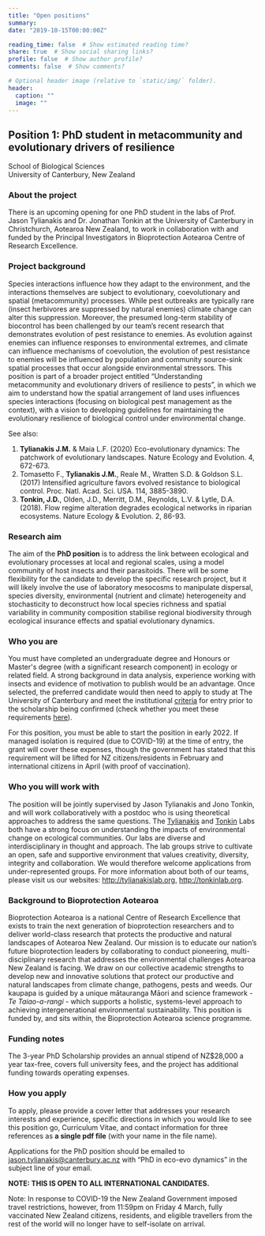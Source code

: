 ```yaml
---
title: "Open positions"
summary: 
date: "2019-10-15T00:00:00Z"

reading_time: false  # Show estimated reading time?
share: true  # Show social sharing links?
profile: false  # Show author profile?
comments: false  # Show comments?

# Optional header image (relative to `static/img/` folder).
header:
  caption: ""
  image: ""
---
```


<!-- No open positions right now. Check back later.  -->


## Position 1: PhD student in metacommunity and evolutionary drivers of resilience

School of Biological Sciences  
University of Canterbury, New Zealand

### About the project
There is an upcoming opening for one PhD student in the labs of Prof. Jason Tylianakis and Dr. Jonathan Tonkin at the University of Canterbury in Christchurch, Aotearoa New Zealand, to work in collaboration with and funded by the Principal Investigators in Bioprotection Aotearoa Centre of Research Excellence.

### Project background
Species interactions influence how they adapt to the environment, and the interactions themselves are subject to evolutionary, coevolutionary and spatial (metacommunity) processes. While pest outbreaks are typically rare (insect herbivores are suppressed by natural enemies) climate change can alter this suppression. Moreover, the presumed long-term stability of biocontrol has been challenged by our team’s recent research that demonstrates evolution of pest resistance to enemies. As evolution against enemies can influence responses to environmental extremes, and climate can influence mechanisms of coevolution, the evolution of pest resistance to enemies will be influenced by population and community source-sink spatial processes that occur alongside environmental stressors. This position is part of a broader project entitled “Understanding metacommunity and evolutionary drivers of resilience to pests”, in which we aim to understand how the spatial arrangement of land uses influences species interactions (focusing on biological pest management as the context), with a vision to developing guidelines for maintaining the evolutionary resilience of biological control under environmental change.

See also:  
1. **Tylianakis J.M.** & Maia L.F. (2020) Eco-evolutionary dynamics: The patchwork of evolutionary landscapes. Nature Ecology and Evolution. 4, 672-673.  
2. Tomasetto F., **Tylianakis J.M.**, Reale M., Wratten S.D. & Goldson S.L. (2017) Intensified agriculture favors evolved resistance to biological control. Proc. Natl. Acad. Sci. USA. 114, 3885-3890.  
3. **Tonkin, J.D.**, Olden, J.D., Merritt, D.M., Reynolds, L.V. & Lytle, D.A. (2018). Flow regime alteration degrades ecological networks in riparian ecosystems. Nature Ecology & Evolution. 2, 86-93.

### Research aim
The aim of the **PhD position** is to address the link between ecological and evolutionary processes at local and regional scales, using a model community of host insects and their parasitoids. There will be some flexibility for the candidate to develop the specific research project, but it will likely involve the use of laboratory mesocosms to manipulate dispersal, species diversity, environmental (nutrient and climate) heterogeneity and stochasticity to deconstruct how local species richness and spatial variability in community composition stabilise regional biodiversity through ecological insurance effects and spatial evolutionary dynamics. 

### Who you are
You must have completed an undergraduate degree and Honours or Master's degree (with a significant research component) in ecology or related field. A strong background in data analysis, experience working with insects and evidence of motivation to publish would be an advantage. Once selected, the preferred candidate would then need to apply to study at The University of Canterbury and meet the institutional [criteria](https://www.canterbury.ac.nz/enrol/doctoral/document-requirements/) for entry prior to the scholarship being confirmed (check whether you meet these requirements [here](https://checkwhatyouneed.canterbury.ac.nz/checkrequirements/postgraduate)).

For this position, you must be able to start the position in early 2022. If managed isolation is required (due to COVID-19) at the time of entry, the grant will cover these expenses, though the government has stated that this requirement will be lifted for NZ citizens/residents in February and international citizens in April (with proof of vaccination).

### Who you will work with
The position will be jointly supervised by Jason Tylianakis and Jono Tonkin, and will work collaboratively with a postdoc who is using theoretical approaches to address the same questions. The [Tylianakis](http://tylianakislab.org) and [Tonkin](http://tonkinlab.org) Labs both have a strong focus on understanding the impacts of environmental change on ecological communities. Our labs are diverse and interdisciplinary in thought and approach. The lab groups strive to cultivate an open, safe and supportive environment that values creativity, diversity, integrity and collaboration. We would therefore welcome applications from under-represented groups. For more information about both of our teams, please visit us our websites: http://tylianakislab.org, http://tonkinlab.org. 

### Background to Bioprotection Aotearoa
Bioprotection Aotearoa is a national Centre of Research Excellence that exists to train the next generation of bioprotection researchers and to deliver world-class research that protects the productive and natural landscapes of Aotearoa New Zealand. Our mission is to educate our nation’s future bioprotection leaders by collaborating to conduct pioneering, multi-disciplinary research that addresses the environmental challenges Aotearoa New Zealand is facing. We draw on our collective academic strengths to develop new and innovative solutions that protect our productive and natural landscapes from climate change, pathogens, pests and weeds. Our kaupapa is guided by a unique mātauranga Māori and science framework - *Te Taiao-a-rangi* - which supports a holistic, systems-level approach to achieving intergenerational environmental sustainability. This position is funded by, and sits within, the Bioprotection Aotearoa science programme.

### Funding notes
The 3-year PhD Scholarship provides an annual stipend of NZ$28,000 a year tax-free, covers full university fees, and the project has additional funding towards operating expenses.

### How you apply
To apply, please provide a cover letter that addresses your research interests and experience, specific directions in which you would like to see this position go, Curriculum Vitae, and contact information for three references as **a single pdf file** (with your name in the file name).

Applications for the PhD position should be emailed to jason.tylianakis@canterbury.ac.nz  with “PhD in eco-evo dynamics” in the subject line of your email.

**NOTE: THIS IS OPEN TO ALL INTERNATIONAL CANDIDATES.**

Note: In response to COVID-19 the New Zealand Government imposed travel restrictions, however, from 11:59pm on Friday 4 March, fully vaccinated New Zealand citizens, residents, and eligible travellers from the rest of the world will no longer have to self-isolate on arrival.


<!-- -------- -->

<!-- ## Position 2: Open call for PhD student in NZ or Australia.  -->

<!-- If you are a New Zealand or Australian citizen and are looking for a PhD position, please do get in touch. I have a fully-funded, open-themed PhD scholarship available. Given the COVID-19 situation and the desire to fill this position rapidly, I am currently limiting the scope to NZ and Australian citizens (but this may change). If you find the themes of the lab's research interesting, I am happy to talk to you about projects in the area of population and community ecology.  -->

<!-- Potential co-supervisors include, but are not limited to, existing collaborators such as [Julian Olden](https://depts.washington.edu/oldenlab/), [Dave Lytle](https://lytlelab.science.oregonstate.edu/), [Jason Tylianakis](https://www.tylianakislab.org/).  -->

<!-- -------- -->

<!-- ## Position 3: Postdoctoral Fellow -->

<!-- We're looking for a Postdoctoral Fellow to participate in a research project, Achieving sustainable and resilient river ecosystems in Aoteaora under climate change, funded by Te Pūnaha Matatini. Your role will focus on forecasting freshwater fish community responses to climate change and to generate near-term forecasts and long-term projections of freshwater fish community responses to changing flow regimes. By developing a combination of mechanistic, statistical and hybrid modelling approaches we will enable both near-term forecasts and longer-term projections of various climate-change scenarios that are relevant to decision makers and robust to hydro-climatic nonstationarity. -->

<!-- For background, see also: -->

<!-- Tonkin, J. D., J. D. Olden, D. M. Merritt, L. V. Reynolds, J. S. Rogosch, and D. A. Lytle. (2021). Designing flow regimes to support entire river ecosystems. Frontiers in Ecology and the Environment. 19:326-333. -->
<!-- Tonkin, J. D., N. L. Poff, N. R. Bond, A. Horne, David. M. Merritt, L. V. Reynolds, J. D. Olden, A. Ruhi, and D. A. Lytle. (2019). Prepare river ecosystems for an uncertain future. Nature. 570:301-303. -->
<!-- Tonkin, J. D., Olden, J. D., Merritt, D. M., Reynolds, L. V. & Lytle, D. A. (2018). Flow regime alteration degrades ecological networks in riparian ecosystems. Nature Ecology & Evolution. 2, 86-93. -->

<!-- Job ad [here](https://jobs.canterbury.ac.nz/jobdetails/ajid/NQfU7/Post-Doctoral-Fellow-Te-P%C5%ABnaha-Matatini,8304).  -->


<!-- ## Positions 1-2: Postdoctoral Fellow and PhD student in metacommunity and evolutionary drivers of resilience -->

<!-- School of Biological Sciences  -->
<!-- University of Canterbury, New Zealand -->

<!-- ### About the project -->
<!-- There is an upcoming opening for one Postdoctoral Fellow and one PhD student in the labs of Prof. Jason Tylianakis and Dr. Jonathan Tonkin at the University of Canterbury in Christchurch, Aotearoa New Zealand, to work in collaboration with and funded by the Principal Investigators in Bioprotection Aotearoa Centre of Research Excellence. -->

<!-- ### Project background -->
<!-- Species interactions influence how they adapt to the environment, and the interactions themselves are subject to evolutionary, coevolutionary and spatial (metacommunity) processes. While pest outbreaks are typically rare (insect herbivores are suppressed by natural enemies) climate change can alter this suppression. Moreover, the presumed long-term stability of biocontrol has been challenged by our team’s recent research that demonstrates evolution of pest resistance to enemies. As evolution against enemies can influence responses to environmental extremes, and climate can influence mechanisms of coevolution, the evolution of pest resistance to enemies will be influenced by population and community source-sink spatial processes that occur alongside environmental stressors. These positions are part of a broader project entitled “Understanding metacommunity and evolutionary drivers of resilience to pests”, in which we aim to understand how the spatial arrangement of land uses influences species interactions (focusing on biological pest management as the context), with a vision to developing guidelines for maintaining the evolutionary resilience of biological control under environmental change. -->

<!-- See also:   -->
<!-- 1. **Tylianakis J.M.** & Maia L.F. (2020) Eco-evolutionary dynamics: The patchwork of evolutionary landscapes. Nature Ecology and Evolution. 4, 672-673.   -->
<!-- 2. Tomasetto F., **Tylianakis J.M.**, Reale M., Wratten S.D. & Goldson S.L. (2017) Intensified agriculture favors evolved resistance to biological control. Proc. Natl. Acad. Sci. USA. 114, 3885-3890.   -->
<!-- 3. **Tonkin, J.D.**, Olden, J.D., Merritt, D.M., Reynolds, L.V. & Lytle, D.A. (2018). Flow regime alteration degrades ecological networks in riparian ecosystems. Nature Ecology & Evolution. 2, 86-93. -->

<!-- ### Research aim -->
<!-- The aim of the **Postdoc** is to conduct theoretical work that addresses the link between ecological and (co-)evolutionary processes at local and regional scales. There will be some flexibility for the candidate to develop the specific research project, but it will likely involve the use of spatial evolving metacommunity models to understand evolutionary and ecological trade-offs between responses to the abiotic environment and interactions with enemies and resource species.  -->

<!-- The aim of the **PhD position** is to address the link between ecological and evolutionary processes at local and regional scales, using a model community of host insects and their parasitoids. There will be some flexibility for the candidate to develop the specific research project, but it will likely involve the use of laboratory mesocosms to manipulate dispersal, species diversity, environmental (nutrient and climate) heterogeneity and stochasticity to deconstruct how local species richness and spatial variability in community composition stabilise regional biodiversity through ecological insurance effects and spatial evolutionary dynamics.  -->

<!-- ### Who you are -->
<!-- #### Postdoctoral Fellow -->
<!-- You must have completed a PhD in ecology, mathematics, statistics, or a related discipline. We are especially interested in candidates with a strong track record in publishing in leading ecological or interdisciplinary journals, analytical/modelling and programming skills (e.g. R or python), and a strong grounding in ecological and/or evolutionary theory.  -->

<!-- #### PhD student -->
<!-- You must have completed an undergraduate degree and Honours or Master's degree (with a significant research component) in ecology or related field. A strong background in data analysis, experience working with insects and evidence of motivation to publish would be an advantage. Once selected, the preferred candidate would then need to apply to study at The University of Canterbury and meet the institutional [criteria](https://www.canterbury.ac.nz/enrol/doctoral/document-requirements/) for entry prior to the scholarship being confirmed (check whether you meet these requirements [here](https://checkwhatyouneed.canterbury.ac.nz/checkrequirements/postgraduate)). -->

<!-- For both positions, you must be able to be in the country and start the position no later than early 2022. If managed isolation is required (due to COVID-19) at the time of entry, the grant will cover these expenses. -->

<!-- ### Who you will work with -->
<!-- Both positions will be jointly supervised by Jono Tonkin and Jason Tylianakis, and will work collaboratively with each other given the shared questions. The [Tylianakis](http://tylianakislab.org) and [Tonkin](http://tonkinlab.org) Labs both have a strong focus on understanding the impacts of environmental change on ecological communities. Our labs are diverse and interdisciplinary in thought and approach. The lab groups strive to cultivate an open, safe and supportive environment that values creativity, diversity, integrity and collaboration. We would therefore welcome applications from under-represented groups. For more information about both of our teams, please visit us our websites: http://tylianakislab.org, http://tonkinlab.org.  -->

<!-- ### Background to Bioprotection Aotearoa -->
<!-- Bioprotection Aotearoa is a national Centre of Research Excellence that exists to train the next generation of bioprotection researchers and to deliver world-class research that protects the productive and natural landscapes of Aotearoa New Zealand. Our mission is to educate our nation’s future bioprotection leaders by collaborating to conduct pioneering, multi-disciplinary research that addresses the environmental challenges Aotearoa New Zealand is facing. We draw on our collective academic strengths to develop new and innovative solutions that protect our productive and natural landscapes from climate change, pathogens, pests and weeds. Our kaupapa is guided by a unique mātauranga Māori and science framework - *Te Taiao-a-rangi* - which supports a holistic, systems-level approach to achieving intergenerational environmental sustainability. These positions are funded by, and sit within, the Bioprotection Aotearoa science programme. -->

<!-- ### Funding notes -->
<!-- The 3-year Postdoctoral Fellowship provides a taxable annual stipend of NZ$80,000 plus reasonable and necessary operating expenses. -->

<!-- The 3-year PhD Scholarship provides an annual stipend of NZ$28,000 a year tax-free, covers full university fees, and the project has additional funding towards operating expenses. -->

<!-- ### How you apply -->
<!-- To apply for either position, please provide a cover letter that addresses your research interests and experience, specific directions in which you would like to see this position go, Curriculum Vitae, and contact information for three references as **a single pdf file** (with your name in the file name). -->
 
<!-- Applications for the Postdoctoral Fellow position must be submitted the University of Canterbury [careers website](https://jobs.canterbury.ac.nz/jobdetails/ajid/5PVE7/Post-Doctoral-Fellow-in-Metacommunity-and-Evolutionary-Drivers-of-Resilience,6291). Please note, we do not accept applications by email, however we are happy to answer your queries in relation to the application process, please forward these to WorkatUC@canterbury.ac.nz. Informal enquiries can be directed to jonathan.tonkin@canterbury.ac.nz. -->

<!-- Applications for the PhD position should be emailed to jason.tylianakis@canterbury.ac.nz  with “PhD in eco-evo dynamics” in the subject line of your email. -->

<!-- **The closing date for these positions is: 21 August 2021 (midnight, NZ time)** -->

<!-- **NOTE: THESE ARE OPEN TO ALL INTERNATIONAL CANDIDATES.** -->

<!-- ### Important notice -->
<!-- In response to COVID-19 the New Zealand Government have imposed travel restrictions and in addition, all those that enter the country must currently enter Government-approved isolation/quarantine for two weeks upon arrival. You can find more information on the New Zealand [Immigration website](https://www.immigration.govt.nz/about-us/covid-19).  -->


<!-- **PhD position available on modelling fish species vulnerability to climate change**   -->
<!-- School of Biological Sciences   -->
<!-- University of Canterbury, New Zealand   -->
<!-- April 2021 -->

<!-- NOTE: **NOW OPEN TO ALL CANDIDATES**. I initially limited the search to NZ residents/citizens. However, this is now open to all candidates worldwide.   -->

<!-- The Tonkin Lab at the University of Canterbury, New Zealand is seeking outstanding applicants for one fully-funded PhD scholarship in quantitative population and community ecology. For this project, we seek to generate near-term forecasts and long-term projections of fish population and community responses to changing flow regimes. We intend to develop a combination of mechanistic and statistical modelling approaches that will enable both near-term forecasts and longer-term projections of various climate-change scenarios that are relevant to decision makers. Candidates are also given considerable intellectual freedom to pursue their individual interests in alignment with the project.  -->

<!-- **Qualifications:** Undergraduate degree and Honours and/or Master's degree (with research component) in ecology or related field. Priority will be given to applicants with analytical/modelling and programming skills (e.g. R or python) and a background in ecological theory. A demonstrated ability to publish in peer-reviewed journals will be viewed favourably. The funded project is computational, but funding opportunities are available to pursue for aligned field projects.   -->

<!-- **Location:** This position will be based in the newly formed group of Dr. Jonathan Tonkin (http://tonkinlab.org) in the School of Biological Sciences, University of Canterbury, Christchurch, New Zealand. We are, broadly speaking, community ecologists. But we ask a range of questions to understand how populations and communities vary in space and time, including how landscape or river network structure and dispersal interact to affect the organisation of biodiversity; how environmental change will alter the structure of ecological networks; how river and riparian species respond to changes in flow regimes (cycles of floods and drought); and how best to forecast the distribution of species in changing landscapes. We are particularly enamoured with freshwater ecosystems, but our research spans disciplinary and ecological boundaries. Our lab is focused on embracing diversity in its membership, and we encourage all suitably qualified individuals to apply. The School of Biological Sciences at the University of Canterbury benefits from a diverse community of researchers from a range of disciplines, supporting world-leading research across all levels of biological organisation. The University of Canterbury has a large and diverse postgraduate community, and a picturesque campus situated within reach of the mountains and sea.  -->

<!-- **Further information:** http://tonkinlab.org/   -->

<!-- **Funding:** The 3-year scholarship provides an annual stipend of NZD$27,500 (tax free) and covers full university fees (tuition).   -->

<!-- **Application deadline:** 26 May 2021.   -->

<!-- **Start date:** As soon as possible, depending on entrance into NZ for overseas candidates.   -->

<!-- **Contact:** To apply email a cover letter that addresses your research interests and experience, curriculum vitae, and contact information for three references to:   -->
<!-- Dr. Jonathan Tonkin   -->
<!-- School of Biological Sciences   -->
<!-- University of Canterbury   -->
<!-- jonathan.tonkin@canterbury.ac.nz -->


<!-- # Deadline extended! Now closing 24 April 2020.  -->

<!-- **PhD position available on biodiversity in fluctuating environments**   -->
<!-- School of Biological Sciences   -->
<!-- University of Canterbury, New Zealand   -->
<!-- Feb 2020   -->

<!-- The Tonkin Lab at the University of Canterbury, New Zealand is seeking outstanding applicants for one fully-funded PhD scholarship in quantitative community ecology. For this project, we seek to understand how biodiversity responds to various forms of temporal environmental variability, including seasonality. For background, please see Tonkin et al. (2017; Ecology 98: 1201-1216). The PhD project will be co-supervised by Prof. Jason Tylianakis (http://tylianakislab.org).  -->

<!-- **Qualifications:** Undergraduate degree and Honours and/or Master's degree (with research component) in ecology or related field. Priority will be given to applicants with analytical/modelling and programming skills (e.g. R or python) and a background in ecological theory. A demonstrated ability to publish in peer-reviewed journals will be viewed favourably. The projects are theoretical/computational, but funding opportunities are available to pursue for field projects.   -->

<!-- **Location:** These positions will be based in the newly formed group of Dr. Jonathan Tonkin (http://tonkinlab.org) in the School of Biological Sciences, University of Canterbury, Christchurch, New Zealand. We are, broadly speaking, community ecologists. But we ask a range of questions to understand how populations and communities vary in space and time, including how landscape or river network structure and dispersal interact to affect the organisation of biodiversity; how global change will alter the structure of ecological networks; how river and riparian species respond to changes in flow regimes (cycles of floods and drought); and how best to forecast the distribution of species in changing landscapes. We are particularly enamoured with freshwater ecosystems, but our research spans disciplinary and ecological boundaries. Our lab is focused on embracing diversity in its membership, and we encourage all suitably qualified individuals to apply. The School of Biological Sciences at the University of Canterbury benefits from a diverse community of researchers from a range of disciplines, supporting world-leading research across all levels of biological organisation. The University of Canterbury has a large and diverse postgraduate community, and a picturesque campus situated within reach of the mountains and sea.  -->

<!-- **Further information:** http://tonkinlab.org/ -->

<!-- **Funding:** The 3-year scholarship provides an annual stipend of NZD$27,500 (tax free) and covers full university fees (tuition).  -->

<!-- **Start date:** Last quarter 2020, but this is flexible.  -->

<!-- **Contact:** To apply email a cover letter that addresses your research interests and experience, curriculum vitae, and contact information for three references to:   -->
<!-- Dr. Jonathan Tonkin   -->
<!-- School of Biological Sciences   -->
<!-- University of Canterbury   -->
<!-- jonathan.tonkin@canterbury.ac.nz -->

<!-- The deadline for applications is 24 April 2020. -->



<!-- # Position 2: closing 20 March 2020  -->

<!-- **PhD position available in distribution modelling of Antarctic species in a warming world**   -->
<!-- School of Biological Sciences   -->
<!-- University of Canterbury, New Zealand   -->
<!-- Feb 2020   -->

<!-- The Tonkin Lab at the University of Canterbury, New Zealand is seeking outstanding applicants for one fully-funded PhD scholarship in distribution modelling of Antarctic species in a warming world. The scholarship is part of the recently-funded Antarctic Science Platform (https://www.antarcticscienceplatform.org.nz), and more specifically Project 3, which is focused on ecosystem dynamics of the Ross Sea Region. The Ross Sea Region includes some of the most pristine ecosystems on Earth. However, Antarctica and the Southern Ocean are increasingly subject to the effects of climate change, which may fundamentally impact their unique ecosystems by altering the physical environment in ways that can affect species distribution, abundance, and productivity. The goal of Project 3 is to improve projections of how Ross Sea Region ecosystems will respond to anticipated change. -->

<!-- The goal for this PhD project is to develop and apply process-explicit species distribution models (e.g. including dispersal, species interactions, physiology and demography) and various other hybrid biogeographic models. The specific approach will be determined by the availability and quality of distribution data and knowledge of key biological and ecological processes. These models will be developed for a wide range of species to project the responses of Ross Sea Region ecosystems to climate change. There is flexibility regarding the specific ecological questions that can be asked within these broader aims.  -->

<!-- **Qualifications:** Undergraduate degree and Honours and/or Master's degree (with research component) in ecology or related field. Priority will be given to applicants with analytical/modelling and programming skills (e.g. R or python) and a background in ecological theory. A demonstrated ability to publish in peer-reviewed journals will be viewed favourably.    -->

<!-- **Location:** These positions will be based in the newly formed group of Dr. Jonathan Tonkin (http://tonkinlab.org) in the School of Biological Sciences, University of Canterbury, Christchurch, New Zealand. We are, broadly speaking, community ecologists. But we ask a range of questions to understand how populations and communities vary in space and time, including how landscape or spatial network structure and dispersal interact to affect the organisation of biodiversity; how global change will alter the structure of ecological networks; how river and riparian species respond to changes in flow regimes (cycles of floods and drought); and how best to forecast the distribution of species in changing landscapes. Our lab is focused on embracing diversity in its membership, and we encourage all suitably qualified individuals to apply. The School of Biological Sciences at the University of Canterbury benefits from a diverse community of researchers from a range of disciplines, supporting world-leading research across all levels of biological organisation. The University of Canterbury has a large and diverse postgraduate community, and a picturesque campus situated within reach of the mountains and sea.  -->

<!-- **Further information:** http://tonkinlab.org/ -->

<!-- **Funding:** The 3-year scholarship provides an annual stipend of NZD$27,500 (tax free) and covers full university fees (tuition).  -->

<!-- **Start date:** Mid 2020, but this is flexible.  -->

<!-- **Contact:** To apply email a cover letter that addresses your research interests and experience, curriculum vitae, and contact information for three references as a single pdf file to:   -->
<!-- Dr. Jonathan Tonkin   -->
<!-- School of Biological Sciences   -->
<!-- University of Canterbury   -->
<!-- jonathan.tonkin@canterbury.ac.nz   -->

<!-- The deadline for applications is 20 March 2020. -->


<!-- ## Two PhD positions available in quantitative population and community ecology -->
<!-- School of Biological Sciences  \\ -->
<!-- University of Canterbury, New Zealand  \\ -->
<!-- Oct 2019 -->

<!-- The Tonkin Lab at the University of Canterbury, New Zealand is seeking outstanding applicants for up to two fully-funded PhD scholarships in quantitative population and community ecology. The scholarships are part of a larger research programme entitled "Rethinking ecological networks in changing environments". There will be flexibility for the candidate to develop the specific research project, but potential topics include: the development of mechanistic population models that link river flows with population dynamics in a community-wide framework (see our recent paper on wider this topic; Nature 570, 301-303); quantifying how targeted management interventions under uncertain environmental futures propagate through entire ecosystems; and disentangling how different environmental fluctuations interact with the spatial scale at which species move, to generate new insight into ecosystem stability under global climate change. This programme includes collaborators from University of Canterbury, Oregon State University, University of Washington, University of California Berkeley, Sao Paulo State University, and University of Zurich.  -->

<!-- **Qualifications:** Undergraduate degree and Honours and/or Master's degree (with research component) in ecology or related field. Priority will be given to applicants with analytical/modelling and programming skills (e.g. R or python) and a background in ecological theory. Previous experience working in freshwater ecosystems will be beneficial for certain projects but is not essential. A demonstrated ability to publish in peer-reviewed journals will be viewed favourably. The projects are theoretical/computational, but funding opportunities are available to pursue for field projects.   -->

<!-- **Location:** These positions will be based in the newly formed group of Dr. Jonathan Tonkin (http://tonkinlab.org) in the School of Biological Sciences, University of Canterbury, Christchurch, New Zealand. We are, broadly speaking, community ecologists. But we ask a range of questions to understand how populations and communities vary in space and time, including how landscape or river network structure and dispersal interact to affect the organisation of biodiversity; how global change will alter the structure of ecological networks; how river and riparian species respond to changes in flow regimes (cycles of floods and drought); and how best to forecast the distribution of species in changing landscapes. We are particularly enamoured with freshwater ecosystems, but our research spans disciplinary and ecological boundaries. Our lab is focused on embracing diversity in its membership, and we encourage all suitably qualified individuals to apply. The School of Biological Sciences at the University of Canterbury benefits from a diverse community of researchers from a range of disciplines, supporting world-leading research across all levels of biological organisation. The University of Canterbury has a large and diverse postgraduate community, and a picturesque campus situated within reach of the mountains and sea.  -->

<!-- **Further information:** http://tonkinlab.org/ -->

<!-- **Funding:** The 3-year scholarship provides an annual stipend of NZD$27,500 (tax free) and covers full university fees (tuition).  -->

<!-- **Start date:** First quarter 2020, but this is flexible.  -->

<!-- **Contact:** To apply email a cover letter that addresses your research interests and experience, curriculum vitae, and contact information for three references to: Dr. Jonathan Tonkin, School of Biological Sciences, University of Canterbury at jonathan.tonkin@canterbury.ac.nz. Screening of applicants will occur immediately (but will end by Dec 1, 2019). -->
